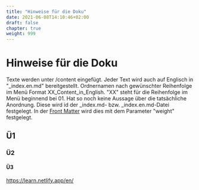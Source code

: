 ```yaml
---
title: "Hinweise für die Doku"
date: 2021-06-08T14:10:46+02:00
draft: false
chapter: true
weight: 999
---
```

# Hinweise für die Doku
Texte werden unter /content eingefügt.
Jeder Text wird auch auf Englisch in "_index.en.md" bereitgestellt.
Ordnernamen nach gewünschter Reihenfolge im Menü Format XX_Content_in_English. "XX" steht für die Reihenfolge im Menü beginnend bei 01. Hat so noch keine Aussage über die tatsächliche Anordnung. Diese wird id der _index.md- bzw. _index.en.md-Datei festgelegt. In der [Front Matter](https://gohugo.io/content-management/front-matter/) wird dies mit dem Parameter "weight" festgelegt.

## Ü1
### Ü2
#### Ü3
https://learn.netlify.app/en/
